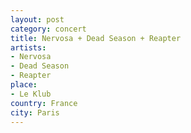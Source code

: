```yaml
---
layout: post
category: concert
title: Nervosa + Dead Season + Reapter
artists: 
- Nervosa
- Dead Season
- Reapter
place: 
- Le Klub
country: France
city: Paris
---
```


